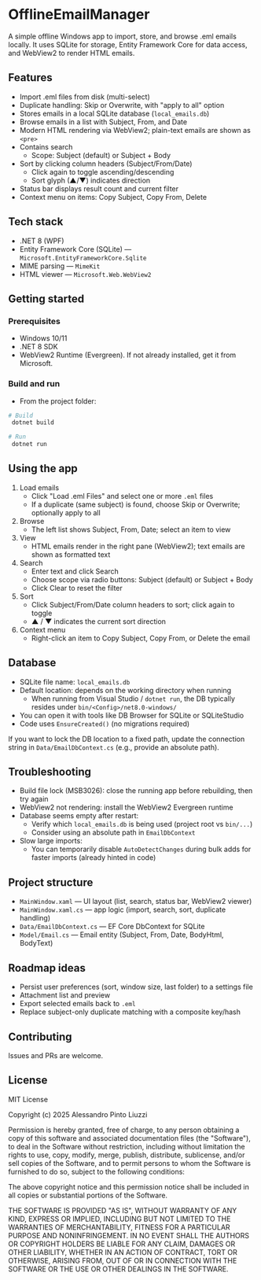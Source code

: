 # OfflineEmailManager

A simple offline Windows app to import, store, and browse .eml emails locally. It uses SQLite for storage, Entity Framework Core for data access, and WebView2 to render HTML emails.

## Features

- Import .eml files from disk (multi-select)
- Duplicate handling: Skip or Overwrite, with "apply to all" option
- Stores emails in a local SQLite database (`local_emails.db`)
- Browse emails in a list with Subject, From, and Date
- Modern HTML rendering via WebView2; plain-text emails are shown as `<pre>`
- Contains search
  - Scope: Subject (default) or Subject + Body
- Sort by clicking column headers (Subject/From/Date)
  - Click again to toggle ascending/descending
  - Sort glyph (▲/▼) indicates direction
- Status bar displays result count and current filter
- Context menu on items: Copy Subject, Copy From, Delete

## Tech stack

- .NET 8 (WPF)
- Entity Framework Core (SQLite) — `Microsoft.EntityFrameworkCore.Sqlite`
- MIME parsing — `MimeKit`
- HTML viewer — `Microsoft.Web.WebView2`

## Getting started

### Prerequisites

- Windows 10/11
- .NET 8 SDK
- WebView2 Runtime (Evergreen). If not already installed, get it from Microsoft.

### Build and run

- From the project folder:

```powershell
# Build
 dotnet build

# Run
 dotnet run
```

## Using the app

1. Load emails
   - Click "Load .eml Files" and select one or more `.eml` files
   - If a duplicate (same subject) is found, choose Skip or Overwrite; optionally apply to all
2. Browse
   - The left list shows Subject, From, Date; select an item to view
3. View
   - HTML emails render in the right pane (WebView2); text emails are shown as formatted text
4. Search
   - Enter text and click Search
   - Choose scope via radio buttons: Subject (default) or Subject + Body
   - Click Clear to reset the filter
5. Sort
   - Click Subject/From/Date column headers to sort; click again to toggle
   - ▲ / ▼ indicates the current sort direction
6. Context menu
   - Right-click an item to Copy Subject, Copy From, or Delete the email

## Database

- SQLite file name: `local_emails.db`
- Default location: depends on the working directory when running
  - When running from Visual Studio / `dotnet run`, the DB typically resides under `bin/<Config>/net8.0-windows/`
- You can open it with tools like DB Browser for SQLite or SQLiteStudio
- Code uses `EnsureCreated()` (no migrations required)

If you want to lock the DB location to a fixed path, update the connection string in `Data/EmailDbContext.cs` (e.g., provide an absolute path).

## Troubleshooting

- Build file lock (MSB3026): close the running app before rebuilding, then try again
- WebView2 not rendering: install the WebView2 Evergreen runtime
- Database seems empty after restart:
  - Verify which `local_emails.db` is being used (project root vs `bin/...`)
  - Consider using an absolute path in `EmailDbContext`
- Slow large imports:
  - You can temporarily disable `AutoDetectChanges` during bulk adds for faster imports (already hinted in code)

## Project structure

- `MainWindow.xaml` — UI layout (list, search, status bar, WebView2 viewer)
- `MainWindow.xaml.cs` — app logic (import, search, sort, duplicate handling)
- `Data/EmailDbContext.cs` — EF Core DbContext for SQLite
- `Model/Email.cs` — Email entity (Subject, From, Date, BodyHtml, BodyText)

## Roadmap ideas

- Persist user preferences (sort, window size, last folder) to a settings file
- Attachment list and preview
- Export selected emails back to `.eml`
- Replace subject-only duplicate matching with a composite key/hash

## Contributing

Issues and PRs are welcome.

## License

MIT License

Copyright (c) 2025 Alessandro Pinto Liuzzi

Permission is hereby granted, free of charge, to any person obtaining a copy
of this software and associated documentation files (the "Software"), to deal
in the Software without restriction, including without limitation the rights
to use, copy, modify, merge, publish, distribute, sublicense, and/or sell
copies of the Software, and to permit persons to whom the Software is
furnished to do so, subject to the following conditions:

The above copyright notice and this permission notice shall be included in
all copies or substantial portions of the Software.

THE SOFTWARE IS PROVIDED "AS IS", WITHOUT WARRANTY OF ANY KIND, EXPRESS OR
IMPLIED, INCLUDING BUT NOT LIMITED TO THE WARRANTIES OF MERCHANTABILITY,
FITNESS FOR A PARTICULAR PURPOSE AND NONINFRINGEMENT. IN NO EVENT SHALL THE
AUTHORS OR COPYRIGHT HOLDERS BE LIABLE FOR ANY CLAIM, DAMAGES OR OTHER
LIABILITY, WHETHER IN AN ACTION OF CONTRACT, TORT OR OTHERWISE, ARISING FROM,
OUT OF OR IN CONNECTION WITH THE SOFTWARE OR THE USE OR OTHER DEALINGS IN
THE SOFTWARE.
